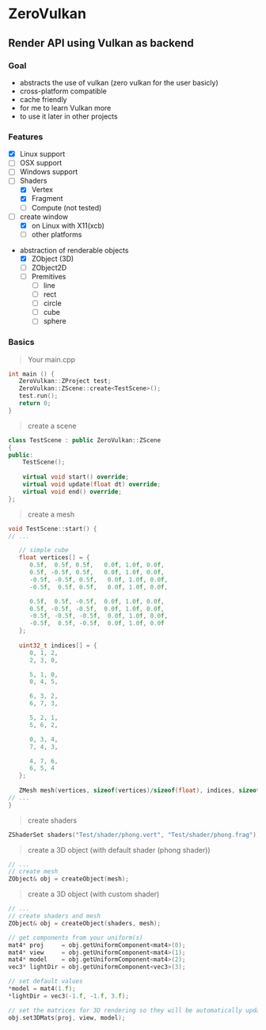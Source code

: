 # ZeroVulkan

## Render API using Vulkan as backend

### Goal
* abstracts the use of vulkan (zero vulkan for the user basicly)
* cross-platform compatible
* cache friendly
* for me to learn Vulkan more 
* to use it later in other projects

### Features
* [x] Linux support
* [ ] OSX support
* [ ] Windows support
* [ ] Shaders
  * [x] Vertex
  * [x] Fragment
  * [ ] Compute (not tested)
* [ ] create window
  * [x] on Linux with X11(xcb)
  * [ ] other platforms 
* abstraction of renderable objects
  * [x] ZObject (3D)
  * [ ] ZObject2D
  * [ ] Premitives
    * [ ] line
    * [ ] rect
    * [ ] circle
    * [ ] cube
    * [ ] sphere
 
### Basics
> Your main.cpp
```cpp
int main () {
   ZeroVulkan::ZProject test;
   ZeroVulkan::ZScene::create<TestScene>();
   test.run();
   return 0;
}
```
> create a scene
```cpp
class TestScene : public ZeroVulkan::ZScene 
{
public:
    TestScene();
    
    virtual void start() override; 
    virtual void update(float dt) override;
    virtual void end() override;
};
```
> create a mesh
```cpp
void TestScene::start() {
// ...

   // simple cube
   float vertices[] = {
      0.5f,  0.5f, 0.5f,   0.0f, 1.0f, 0.0f,
      0.5f, -0.5f, 0.5f,   0.0f, 1.0f, 0.0f,
      -0.5f, -0.5f, 0.5f,   0.0f, 1.0f, 0.0f,
      -0.5f,  0.5f, 0.5f,   0.0f, 1.0f, 0.0f,

      0.5f,  0.5f, -0.5f,  0.0f, 1.0f, 0.0f,
      0.5f, -0.5f, -0.5f,  0.0f, 1.0f, 0.0f,
      -0.5f, -0.5f, -0.5f,  0.0f, 1.0f, 0.0f,
      -0.5f,  0.5f, -0.5f,  0.0f, 1.0f, 0.0f
   };
        
   uint32_t indices[] = {
      0, 1, 2,
      2, 3, 0,

      5, 1, 0,
      0, 4, 5,

      6, 3, 2,
      6, 7, 3,

      5, 2, 1,
      5, 6, 2,

      0, 3, 4,
      7, 4, 3,

      4, 7, 6,
      6, 5, 4
   };
    
   ZMesh mesh(vertices, sizeof(vertices)/sizeof(float), indices, sizeof(indices)/sizeof(uint32_t));
// ...
}
```
> create shaders
```cpp
ZShaderSet shaders("Test/shader/phong.vert", "Test/shader/phong.frag");
```
> create a 3D object (with default shader (phong shader))
```cpp
// ...
// create mesh
ZObject& obj = createObject(mesh);
```
> create a 3D object (with custom shader)
```cpp
// ...
// create shaders and mesh
ZObject& obj = createObject(shaders, mesh);

// get components from your uniform(s)
mat4* proj     = obj.getUniformComponent<mat4>(0);
mat4* view     = obj.getUniformComponent<mat4>(1);
mat4* model    = obj.getUniformComponent<mat4>(2);
vec3* lightDir = obj.getUniformComponent<vec3>(3);

// set default values
*model = mat4(1.f);
*lightDir = vec3(-1.f, -1.f, 3.f);

// set the matrices for 3D rendering so they will be automatically updated
obj.set3DMats(proj, view, model);
```
